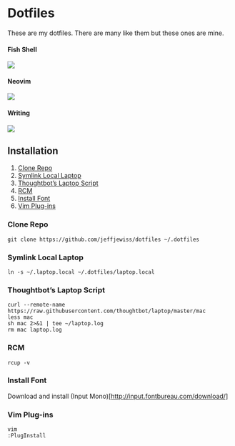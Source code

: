# Dotfiles

These are my dotfiles. There are many like them but these ones are mine.


#### Fish Shell
![](https://cldup.com/SUyn0L8rel.png)

#### Neovim
![](https://cldup.com/0xxgm5j8Up.png)

#### Writing
![](https://cldup.com/GS52Q9q2my.png)


## Installation

1. [Clone Repo](#clone-repo)
2. [Symlink Local Laptop](#symlink-local-laptop)
3. [Thoughtbot’s Laptop Script](#thoughtbots-laptop-script)
4. [RCM](#rcm)
5. [Install Font](#install-font)
6. [Vim Plug-ins](#vim-plug-ins)


### Clone Repo

```shell
git clone https://github.com/jeffjewiss/dotfiles ~/.dotfiles
```


### Symlink Local Laptop

```shell
ln -s ~/.laptop.local ~/.dotfiles/laptop.local
```


### Thoughtbot’s Laptop Script

```shell
curl --remote-name https://raw.githubusercontent.com/thoughtbot/laptop/master/mac
less mac
sh mac 2>&1 | tee ~/laptop.log
rm mac laptop.log
```


### RCM

```shell
rcup -v
```


### Install Font

Download and install (Input Mono)[http://input.fontbureau.com/download/]


### Vim Plug-ins

```shell
vim
:PlugInstall
```
